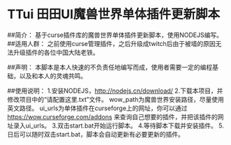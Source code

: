 # TTui  田田UI魔兽世界单体插件更新脚本

##简介：
  基于curse插件库的魔兽世界单体插件更新脚本，使用NODEJS编写。
##适用人群：
  之前使用curse管理插件，之后升级成twitch后由于被墙的原因无法升级插件的各位中国大陆老铁。

##声明：
  本脚本是本人快速的不负责任地编写而成，使用者需要一定的编程基础，以及和本人的灵魂共鸣。

##使用说明：
  1.安装NODEJS，http://nodejs.cn/download/
  2.下载本项目，并修改项目中的“请配置这里.txt”文件。
    wow_path为魔兽世界安装路径，尽量使用英文路径。
    ui_urls为单体插件在curseforge上的网址，你可以通过 https://wow.curseforge.com/addons 来查询自己想要的插件，并把该插件的网址录入ui_urls。
  3.双击start.bat开始运行脚本。
  4.等待脚本下载并安装插件。
  5.日后可以随时双击start.bat，脚本会自动更新有必要更新的插件。

